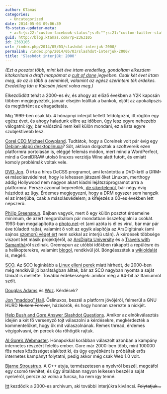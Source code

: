 ```yaml
---
author: KTamas
categories:
  - Uncategorized
date: 2014-05-03 09:06:39
fb-status-updater-meta:
  - a:5:{s:22:"custom-facebook-status";s:0:"";s:21:"custom-twitter-status";s:0:"";s:7:"fb-push";s:1:"1";s:7:"tw-push";s:1:"1";s:4:"push";s:1:"1";}
guid: http://blog.ktamas.com/?p=2363105
id: 2363105
url: /index.php/2014/05/03/slashdot-interjuk-2000/
permalink: /index.php/2014/05/03/slashdot-interjuk-2000/
title: 'Slashdot interjúk: 2000'
---
```


_(Ezt a posztot több, mint két éve írtam eredetileg, gondoltam elkezdem kitakarítani a draft mappámat a [cult of done](http://www.brepettis.com/blog/2009/3/3/the-cult-of-done-manifesto.html) jegyében. Csak két évet írtam meg, de az is több a semminél, valamint az egész szerintem tök érdekes. Eredetileg tán a Kalcsán jelent volna meg.)_

Elkezdődött tehát a 2000-es év, és ahogy az előző években a Y2K kapcsán többen megjegyezték, január elsején leálltak a bankok, eljött az apokalipszis és megtörtént az elragadtatás.

Míg 1999-ben csak kb. 4 hónapnyi interjút kellett feldolgozni, itt rögtön egy egész évet, és ahogy haladunk előre az időben, úgy lesz egyre nehezebb válogatni: így, bár valószínű nem kell külön mondani, ez a lista egyre szubjektívebb lesz.

[Corel CEO Michael Cowpland](http://interviews.slashdot.org/story/00/01/21/0856206/interview-corel-ceo-michael-cowpland-answers). Tudtátok, hogy a Corelnek volt pár évig egy [Debian-alapú desktoplinuxa](http://en.wikipedia.org/wiki/Corel_Linux)? Sőt, aktívan dolgoztak a szoftvereik ezen platformra portolásán is, eléggé felemás módon, mert mind a WordPerfect, mind a CorelDRAW utolsó linuxos verziója Wine alatt futott, és emiatt komoly problémák voltak vele.

[DVD Jon](http://yro.slashdot.org/story/00/02/04/1133241/jon-johansens-answers-to-your-decss-questions). Ő írta a híres DeCSS programot, ami lerántotta a DVD-kről a <del>DRM-et</del> másolásvédelmet, hogy le lehessen játszani őket Linuxon, merthogy addig Hollywood nem nagyon akart kiadni lejátszóprogramot arra a platformra. Persze azonnal beperelték, [de sikertelenül](http://en.wikipedia.org/wiki/Dvd_jon#The_DeCSS_prosecution), bár négy évig húzódott az ügy. Érdemes megjegyezni, hogy a DRM egyszer sem hangzik el az interjúba, csak a másolásvédelem; a kifejezés a 00-es években lett népszerű.

[Philip Greenspun](http://tech.slashdot.org/story/00/04/27/107235/philip-greenspun-answers). Bajban vagyok, mert ő egy külön posztot érdemelne minimum, de azért megpróbálom pár mondatban összefoglalni a csókát. 1993-ban megalapította a [photo.net](http://photo.net)-et (ami azóta is él és virul, bár már pár éve túladott rajta), valamint ő volt az egyik alapítója az ArsDigitának (ami sajnos [szomorú véget ért](http://waxy.org/random/arsdigita/) nem sokkal az interjú után). A kérdések többsége viszont két másik projektjéről, az [ArsDigita University](http://en.wikipedia.org/wiki/ArsDigita_University) és a [Travels with Samanthá](http://philip.greenspun.com/samantha/)ról szólnak. Greenspun az utóbbi időkben rákapott a repülésre és a helikopterekre, valamint [blogol](http://blogs.law.harvard.edu/philg/), rendkívül jól. Böngésszétek a [wikioldalát](http://en.wikipedia.org/wiki/Philip_Greenspun) is, megéri.

[SCO](http://tech.slashdot.org/story/00/05/05/0713234/sco-answers-questions-about-linux). Az SCO leginkább a [Linux elleni perek](http://en.wikipedia.org/wiki/SCO_Group#SCO-Linux_lawsuits_and_controversies) miatt hírhedt, de 2000-ben még rendkívül jó barátságban álltak, bár az SCO nagyban nyomta a saját Unixát is mellette. További érdekességek: amikor még a 64-bit az Itaniumról szólt.

[Douglas Adams](http://entertainment.slashdot.org/story/00/06/21/1217242/douglas-adams-answers-finally) és [Woz](http://apple.slashdot.org/story/00/01/07/1124211/interview-steve-wozniak-unbound). Kérdések?

[Jon &#8220;maddog&#8221; Hall](http://linux.slashdot.org/story/00/01/01/139238/interview-a-new-linux-year-with-jon-maddog-hall). Őslinuxos, beszél a platform jövőjéről, felmerül a GNU HURD <del>Nukem Forever</del>, házisörök, és hogy honnan szerezte a nickjét.

[Help Bush and Gore Answer Slashdot Questions](http://news.slashdot.org/story/00/11/01/1133258/help-bush-and-gore-answer-slashdot-questions). Amikor az elnökválasztás idején a két fő versenyző tojt válaszolni a kérdésekre, megkérdezték a kommentelőket, hogy ők mit válaszolnának. Remek thread, érdemes végigolvasni, én percek óta röhögök rajtuk.

[Al Gore&#8217;s Webmaster](http://news.slashdot.org/story/00/02/19/0932207/al-gores-webmaster-answers-your-questions). Hónapokkal korábban válaszolt azonban a kampány internetes részéért felelős ember. Gore már 2000-ben több, mint 100000 fős netes közösséget alakított ki, és úgy egyébként is próbáltak erős internetes kampányt folytatni, pedig akkor még csak Web 1.0 volt.

[Bjarne Stroustrup](http://developers.slashdot.org/story/00/02/25/1034222/c-answers-from-bjarne-stroustrup). A C++ atyja, természetesen a nyelvről beszél, megcáfol egy csomó tévhitet, és úgy általában nagyon lelkesen beszél a saját nyelvéről, persze az volna a furcsa, ha nem így tenné.

[Itt](http://interviews.slashdot.org/index2.pl?section=39&color=green&index=1&view=stories&duration=-1&startdate=2000) kezdődik a 2000-es archívum, aki további interjúkra kiváncsi. <del datetime="2014-04-30T07:06:21+00:00">Folytatjuk&#8230;</del>
